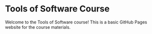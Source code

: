  # Tools of Software Course

Welcome to the Tools of Software course! This is a basic GitHub Pages website for the course materials.

